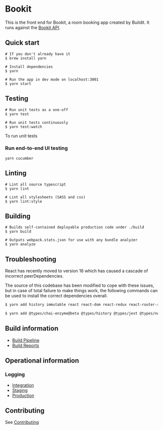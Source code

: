 # Bookit

This is the front end for Bookit, a room booking app created by Buildit. It runs against the [Bookit API](https://github.com/buildit/bookit-api).


## Quick start

```
# If you don't already have it
$ brew install yarn

# Install dependencies
$ yarn

# Run the app in dev mode on localhost:3001
$ yarn start
```

## Testing

```
# Run unit tests as a one-off
$ yarn test

# Run unit tests continuously
$ yarn test:watch
```
To run unit tests

### Run end-to-end UI testing
```
yarn cucumber
```

## Linting

```
# Lint all source typescript
$ yarn lint

# Lint all stylesheets (SASS and css)
$ yarn lint:style
```

## Building

```
# Builds self-contained deployable production code under ./build
$ yarn build

# Outputs webpack.stats.json for use with any bundle analyzer
$ yarn analyze
```

## Troubleshooting

React has recently moved to version 16 which has caused a cascade of incorrect peerDependencies.

The source of this codebase has been modified to cope with these issues, but in case of total failure to make things work, the following commands can be used to install the correct dependencies overall.
```sh
$ yarn add history immutable react react-dom react-redux react-router-redux@next redux redux-actions redux-saga reselect reselect-immutable-helpers

$ yarn add @types/chai-enzyme@beta @types/history @types/jest @types/node @types/react @types/react-dom @types/react-hot-loader @types/react-redux @types/react-router @types/react-router-redux @types/redux @types/redux-actions @types/webpack-env autoprefixer awesome-typescript-loader babel-core babel-loader babel-plugin-transform-class-properties babel-plugin-transform-object-rest-spread babel-plugin-transform-runtime babel-preset-env babel-preset-react browserslist chai chai-enzyme chromedriver cheerio clean-webpack-plugin css-loader cucumber enzyme enzyme-adapter-react-16 extract-text-webpack-plugin file-loader html-webpack-plugin identity-obj-proxy jest name-all-modules-plugin node-sass postcss-loader react-hot-loader@next react-test-renderer sass-loader script-ext-html-webpack-plugin selenium-webdriver style-loader stylelint ts-jest tslint tslint-loader tslint-no-unused-expression-chai typescript url-loader webpack webpack-dev-server webpack-merge -D
```

## Build information

* [Build Pipeline](https://console.aws.amazon.com/codepipeline/home?region=us-east-1#/view/buildit-bookit-build-bookit-client-react-master-pipeline)
* [Build Reports](http://rig.buildit.bookit.us-east-1.build.s3-website-us-east-1.amazonaws.com/buildit-bookit-build-bookit-client-react-master/reports)

## Operational information

### Logging

* [Integration](https://console.aws.amazon.com/cloudwatch/home?region=us-east-1#logStream:group=buildit-bookit-integration-app-bookit-client-react-master)
* [Staging](https://console.aws.amazon.com/cloudwatch/home?region=us-east-1#logStream:group=buildit-bookit-staging-app-bookit-client-react-master)
* [Production](https://console.aws.amazon.com/cloudwatch/home?region=us-east-1#logStream:group=buildit-bookit-production-app-bookit-client-react-master)

## Contributing

See [Contributing](./docs/CONTRIBUTING.md)
